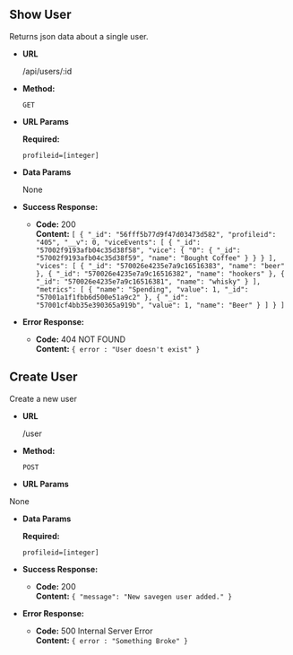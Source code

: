 **Show User**
----
  Returns json data about a single user.

* **URL**

  /api/users/:id

* **Method:**

  `GET`
  
*  **URL Params**

   **Required:**
 
   `profileid=[integer]`

* **Data Params**

  None

* **Success Response:**

  * **Code:** 200 <br />
    **Content:** `[
  {
    "_id": "56fff5b77d9f47d03473d582",
    "profileid": "405",
    "__v": 0,
    "viceEvents": [
      {
        "_id": "57002f9193afb04c35d38f58",
        "vice": {
          "0": {
            "_id": "57002f9193afb04c35d38f59",
            "name": "Bought Coffee"
          }
        }
      }
    ],
    "vices": [
      {
        "_id": "570026e4235e7a9c16516383",
        "name": "beer"
      },
      {
        "_id": "570026e4235e7a9c16516382",
        "name": "hookers"
      },
      {
        "_id": "570026e4235e7a9c16516381",
        "name": "whisky"
      }
    ],
    "metrics": [
      {
        "name": "Spending",
        "value": 1,
        "_id": "57001a1f1fbb6d500e51a9c2"
      },
      {
        "_id": "57001cf4bb35e390365a919b",
        "value": 1,
        "name": "Beer"
      }
    ]
  }
]`
 
* **Error Response:**

  * **Code:** 404 NOT FOUND <br />
    **Content:** `{ error : "User doesn't exist" }`


**Create User**
----
  Create a new user

* **URL**

  /user

* **Method:**

  `POST`
  
*  **URL Params**

  None

* **Data Params**

   **Required:**
 
   `profileid=[integer]`

* **Success Response:**

  * **Code:** 200 <br />
    **Content:** `{
  "message": "New savegen user added."
}`
 
* **Error Response:**

  * **Code:** 500 Internal Server Error <br />
    **Content:** `{ error : "Something Broke" }`